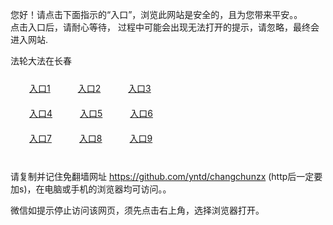 您好！请点击下面指示的“入口”，浏览此网站是安全的，且为您带来平安。。 <br/>
点击入口后，请耐心等待， 过程中可能会出现无法打开的提示，请忽略，最终会进入网站. </br>

法轮大法在长春<br/>
<div style="padding:10px"><a style="margin:20px" target="_blank" href="https://d181ni25ll85a.cloudfront.net/2Qpsp?lmhxuvy" id="ccLink1" rel="nofollow">入口1</a> <a target="_blank" style="margin:20px" href="https://d5wlxd2zn47f3.cloudfront.net/2Qpsp?qibjlaba" id="ccLink2" rel="nofollow">入口2</a> <a style="margin:20px" target="_blank" href="https://d2tixkys5dt6kz.cloudfront.net/2Qpsp?pcnmgvq" id="ccLink3" rel="nofollow">入口3</a></div>

<div style="padding:10px" ><a style="margin:20px" target="_blank" href="https://d181ni25ll85a.cloudfront.net/2Qpsp?lmhxuvy" id="ccLink4" rel="nofollow">入口4</a> <a style="margin:20px" href="https://d5wlxd2zn47f3.cloudfront.net/2Qpsp?qibjlaba" target="_blank" id="ccLink5" rel="nofollow">入口5</a> <a style="margin:20px" href="https://d2tixkys5dt6kz.cloudfront.net/2Qpsp?pcnmgvq" target="_blank" id="ccLink6" rel="nofollow">入口6</a></div>

<div style="padding:10px"><a style="margin:20px" target="_blank" href="https://d181ni25ll85a.cloudfront.net/2Qpsp?lmhxuvy" id="ccLink7" rel="nofollow">入口7</a> <a style="margin:20px" href="https://d5wlxd2zn47f3.cloudfront.net/2Qpsp?qibjlaba" target="_blank" id="ccLink8" rel="nofollow">入口8</a> <a style="margin:20px" target="_blank" href="https://d2tixkys5dt6kz.cloudfront.net/2Qpsp?pcnmgvq" id="ccLink9" rel="nofollow">入口9</a></div>

<br/>



请复制并记住免翻墙网址 https://github.com/yntd/changchunzx (http后一定要加s)，在电脑或手机的浏览器均可访问。。<br/>

微信如提示停止访问该网页，须先点击右上角，选择浏览器打开。
